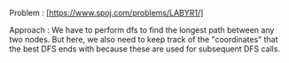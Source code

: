 Problem : [https://www.spoj.com/problems/LABYR1/] 

Approach : We have to perform dfs to find the longest path between any two nodes.
But here, we also need to keep track of the "coordinates" that the best DFS ends with because these are used for subsequent DFS calls.
